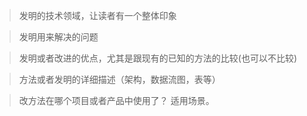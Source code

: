 

> 发明的技术领域，让读者有一个整体印象





> 发明用来解决的问题



> 发明或者改进的优点，尤其是跟现有的已知的方法的比较(也可以不比较)



> 方法或者发明的详细描述（架构，数据流图，表等）




> 改方法在哪个项目或者产品中使用了？ 适用场景。